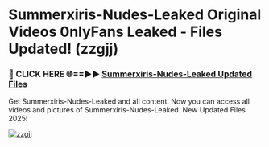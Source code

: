 # Summerxiris-Nudes-Leaked Original Videos 0nlyFans Leaked - Files Updated! (zzgjj)

<h3>🔴 CLICK HERE 🌐==►► <a href="https://tinyurl.com/yrmya6cz" rel="nofollow">Summerxiris-Nudes-Leaked Updated Files</a></h3>

Get Summerxiris-Nudes-Leaked and all content. Now you can access all videos and pictures of Summerxiris-Nudes-Leaked. New Updated Files 2025!

[![zzgjj](https://i.imgur.com/FMdXYCs.gif)](https://tinyurl.com/yrmya6cz)

